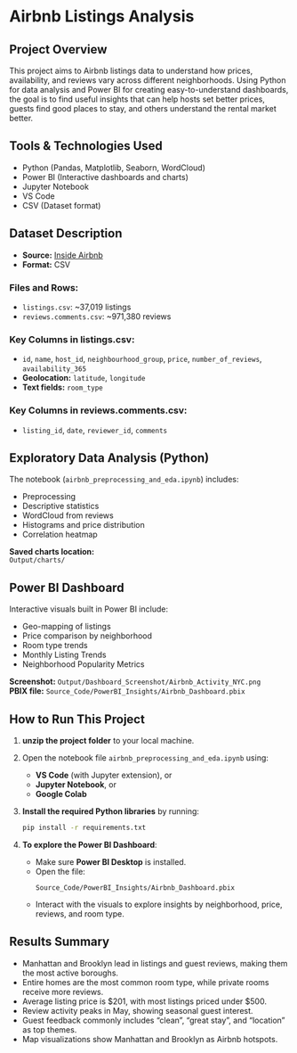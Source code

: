 # Airbnb Listings Analysis

## Project Overview
This project aims to Airbnb listings data to understand how prices, availability, and reviews vary across different neighborhoods. Using Python for data analysis and Power BI for creating easy-to-understand dashboards, the goal is to find useful insights that can help hosts set better prices, guests find good places to stay, and others understand the rental market better.

## Tools & Technologies Used
- Python (Pandas, Matplotlib, Seaborn, WordCloud)  
- Power BI (Interactive dashboards and charts)  
- Jupyter Notebook  
- VS Code  
- CSV (Dataset format)  

## Dataset Description
- **Source:** [Inside Airbnb](https://insideairbnb.com/get-the-data/)  
- **Format:** CSV  

### Files and Rows:
- `listings.csv`: ~37,019 listings  
- `reviews.comments.csv`: ~971,380 reviews  

### Key Columns in listings.csv:
- `id`, `name`, `host_id`, `neighbourhood_group`, `price`, `number_of_reviews`, `availability_365`  
- **Geolocation:** `latitude`, `longitude`  
- **Text fields:** `room_type`  

### Key Columns in reviews.comments.csv:
- `listing_id`, `date`, `reviewer_id`, `comments`  

## Exploratory Data Analysis (Python)
The notebook (`airbnb_preprocessing_and_eda.ipynb`) includes:
- Preprocessing 
- Descriptive statistics  
- WordCloud from reviews  
- Histograms and price distribution  
- Correlation heatmap  

**Saved charts location:**  
`Output/charts/`

## Power BI Dashboard
Interactive visuals built in Power BI include:
-  Geo-mapping of listings  
-  Price comparison by neighborhood  
-  Room type trends  
-  Monthly Listing Trends 
-  Neighborhood Popularity Metrics

**Screenshot:** `Output/Dashboard_Screenshot/Airbnb_Activity_NYC.png`  
**PBIX file:** `Source_Code/PowerBI_Insights/Airbnb_Dashboard.pbix`

## How to Run This Project

1. **unzip the project folder** to your local machine.

2. Open the notebook file `airbnb_preprocessing_and_eda.ipynb` using:
   - **VS Code** (with Jupyter extension), or  
   - **Jupyter Notebook**, or  
   - **Google Colab**

3. **Install the required Python libraries** by running:
   ```bash
   pip install -r requirements.txt

4. **To explore the Power BI Dashboard**:
   - Make sure **Power BI Desktop** is installed.
   - Open the file:
     ```
     Source_Code/PowerBI_Insights/Airbnb_Dashboard.pbix
     ```
   - Interact with the visuals to explore insights by neighborhood, price, reviews, and room type.

## Results Summary
   - Manhattan and Brooklyn lead in listings and guest reviews, making them the most active boroughs.
   - Entire homes are the most common room type, while private rooms receive more reviews.
   - Average listing price is $201, with most listings priced under $500.
   - Review activity peaks in May, showing seasonal guest interest.
   - Guest feedback commonly includes “clean”, “great stay”, and “location” as top themes.
   - Map visualizations show Manhattan and Brooklyn as Airbnb hotspots.

